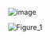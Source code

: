 ![image](https://github.com/user-attachments/assets/8a0c3e18-01d6-4ade-b157-fca7ffd5b3b0)

![Figure_1](https://github.com/user-attachments/assets/04030194-ba19-4412-906b-5dd5416e5ee5)
